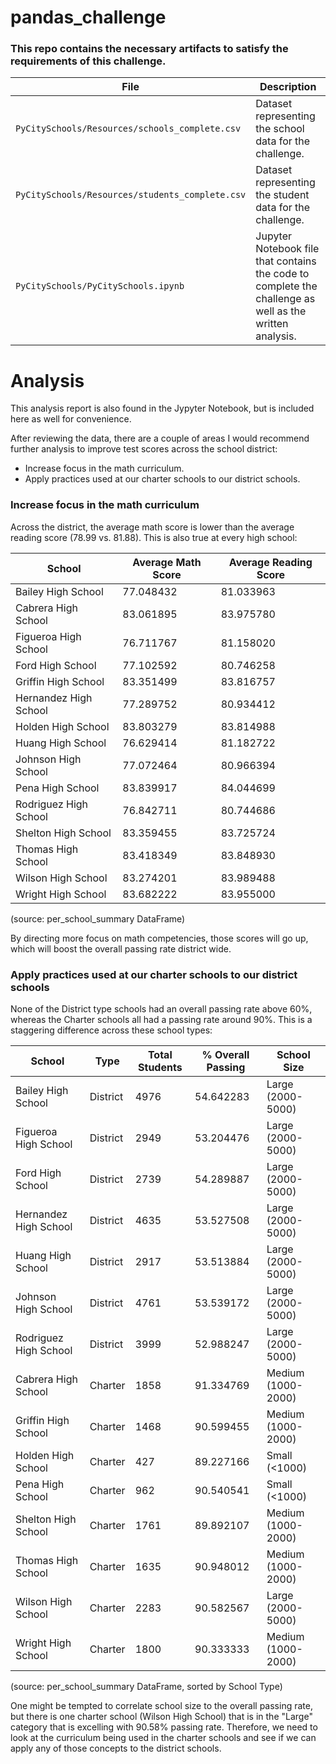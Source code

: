 # pandas_challenge

### This repo contains the necessary artifacts to satisfy the requirements of this challenge.
| File | Description | 
| - | - |
| `PyCitySchools/Resources/schools_complete.csv` | Dataset representing the school data for the challenge. |
| `PyCitySchools/Resources/students_complete.csv` | Dataset representing the student data for the challenge. |
| `PyCitySchools/PyCitySchools.ipynb` | Jupyter Notebook file that contains the code to complete the challenge as well as the written analysis. |

# Analysis

This analysis report is also found in the Jypyter Notebook, but is included here as well for convenience.

After reviewing the data, there are a couple of areas I would recommend further analysis to improve test scores across the school district:
* Increase focus in the math curriculum.
* Apply practices used at our charter schools to our district schools.

### Increase focus in the math curriculum

Across the district, the average math score is lower than the average reading score (78.99 vs. 81.88).  This is also true at every high school:

| School | Average Math Score | Average Reading Score |
|-|-|-|
| Bailey High School	| 77.048432	| 81.033963| 
| Cabrera High School	| 83.061895	| 83.975780| 
| Figueroa High School	| 76.711767	| 81.158020| 
| Ford High School	| 77.102592	| 80.746258| 
| Griffin High School	| 83.351499	| 83.816757| 
| Hernandez High School	| 77.289752	| 80.934412| 
| Holden High School	| 83.803279	| 83.814988| 
| Huang High School	| 76.629414	| 81.182722| 
| Johnson High School	| 77.072464	| 80.966394| 
| Pena High School	| 83.839917	| 84.044699| 
| Rodriguez High School	| 76.842711	| 80.744686| 
| Shelton High School	| 83.359455	| 83.725724| 
| Thomas High School	| 83.418349	| 83.848930| 
| Wilson High School	| 83.274201	| 83.989488| 
| Wright High School	| 83.682222	| 83.955000| 

(source: per_school_summary DataFrame)

By directing more focus on math competencies, those scores will go up, which will boost the overall passing rate district wide.

### Apply practices used at our charter schools to our district schools

None of the District type schools had an overall passing rate above 60%, whereas the Charter schools all had a passing rate around 90%.  This is a staggering difference across these school types:

| School | Type | Total Students | % Overall Passing | School Size|
| - | - | - | - | - |
|Bailey High School	|District	|4976	|54.642283	|Large (2000-5000)|
|Figueroa High School	|District	|2949	|53.204476	|Large (2000-5000)|
|Ford High School	|District	|2739	|54.289887	|Large (2000-5000)|
|Hernandez High School	|District	|4635	|53.527508	|Large (2000-5000)|
|Huang High School	|District	|2917	|53.513884	|Large (2000-5000)|
|Johnson High School	|District	|4761	|53.539172	|Large (2000-5000)|
|Rodriguez High School	|District	|3999	|52.988247	|Large (2000-5000)|
|Cabrera High School	|Charter	|1858	|91.334769	|Medium (1000-2000)|
|Griffin High School	|Charter	|1468	|90.599455	|Medium (1000-2000)|
|Holden High School	|Charter	|427	|89.227166	|Small (<1000)|
|Pena High School	|Charter	|962	|90.540541	|Small (<1000)|
|Shelton High School	|Charter	|1761	|89.892107	|Medium (1000-2000)|
|Thomas High School	|Charter	|1635	|90.948012	|Medium (1000-2000)|
|Wilson High School	|Charter	|2283	|90.582567	|Large (2000-5000)|
|Wright High School	|Charter	|1800	|90.333333	|Medium (1000-2000)| 

(source: per_school_summary DataFrame, sorted by School Type)

One might be tempted to correlate school size to the overall passing rate, but there is one charter school (Wilson High School) that is in the "Large" category that is excelling with 90.58% passing rate.  Therefore, we need to look at the curriculum being used in the charter schools and see if we can apply any of those concepts to the district schools.
